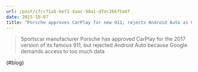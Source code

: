 ```yaml
---
url: /post/cfcc71a5-bef1-4aac-98a1-dfec266fba6f
date: 2015-10-07
title: "Porsche approves CarPlay for new 911, rejects Android Auto as Google demands too much data | 9to5Mac"
---
```


> Sportscar manufacturer Porsche has approved CarPlay for the 2017 version of its famous 911, but rejected Android Auto because Google demands access to too much data 



(#blog)